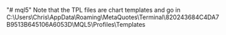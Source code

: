 "# mql5"
Note that the TPL files are chart templates and go in C:\Users\Chris\AppData\Roaming\MetaQuotes\Terminal\820243684C4DA7B9513B645106A6053D\MQL5\Profiles\Templates
